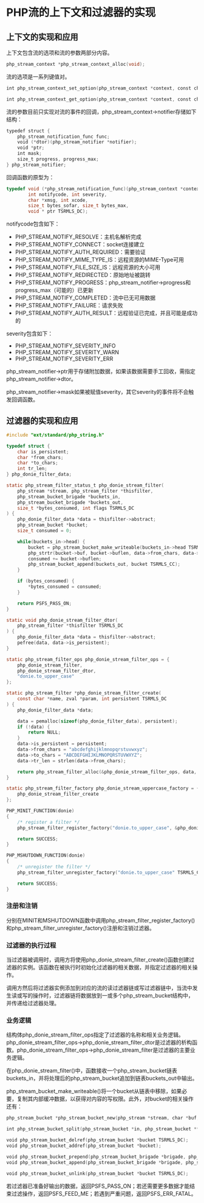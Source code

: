 # PHP流的上下文和过滤器的实现


## 上下文的实现和应用

上下文包含流的选项和流的参数两部分内容。

```c
php_stream_context *php_stream_context_alloc(void);
```

流的选项是一系列键值对。

```c
int php_stream_context_set_option(php_stream_context *context, const char *wrappername, const char *optionname, zval *optionvalue);

int php_stream_context_get_option(php_stream_context *context, const char *wrappername, const char *optionname, zval ***optionvalue);
```

流的参数目前只实现对流的事件的回调，php_stream_context->notifier存储如下结构：

```c
typedef struct {
    php_stream_notification_func func;
    void (*dtor)(php_stream_notifier *notifier);
    void *ptr;
    int mask;
    size_t progress, progress_max;
} php_stream_notifier;
```

回调函数的原型为：

```c
typedef void (*php_stream_notification_func)(php_stream_context *context,
		int notifycode, int severity,
		char *xmsg, int xcode,
		size_t bytes_sofar, size_t bytes_max,
		void * ptr TSRMLS_DC);
```

notifycode包含如下：

  - PHP_STREAM_NOTIFY_RESOLVE：主机名解析完成
  - PHP_STREAM_NOTIFY_CONNECT：socket连接建立
  - PHP_STREAM_NOTIFY_AUTH_REQUIRED：需要验证
  - PHP_STREAM_NOTIFY_MIME_TYPE_IS：远程资源的MIME-Type可用
  - PHP_STREAM_NOTIFY_FILE_SIZE_IS：远程资源的大小可用
  - PHP_STREAM_NOTIFY_REDIRECTED：原始地址被跳转
  - PHP_STREAM_NOTIFY_PROGRESS：php_stream_notifier->progress和progress_max（可能的）已更新
  - PHP_STREAM_NOTIFY_COMPLETED：流中已无可用数据
  - PHP_STREAM_NOTIFY_FAILURE：请求失败
  - PHP_STREAM_NOTIFY_AUTH_RESULT：远程验证已完成，并且可能是成功的

severity包含如下：

  - PHP_STREAM_NOTIFY_SEVERITY_INFO
  - PHP_STREAM_NOTIFY_SEVERITY_WARN
  - PHP_STREAM_NOTIFY_SEVERITY_ERR

php_stream_notifier->ptr用于存储附加数据，如果该数据需要手工回收，需指定php_stream_notifier->dtor。

php_stream_notifier->mask如果被赋值severity，其它severity的事件将不会触发回调函数。


## 过滤器的实现和应用

```c
#include "ext/standard/php_string.h"

typedef struct {
	char is_persistent;
	char *from_chars;
	char *to_chars;
	int tr_len;
} php_donie_filter_data;

static php_stream_filter_status_t php_donie_stream_filter(
	php_stream *stream, php_stream_filter *thisfilter,
	php_stream_bucket_brigade *buckets_in,
	php_stream_bucket_brigade *buckets_out,
	size_t *bytes_consumed, int flags TSRMLS_DC
) {
	php_donie_filter_data *data = thisfilter->abstract;
	php_stream_bucket *bucket;
	size_t consumed = 0;

	while(buckets_in->head) {
		bucket = php_stream_bucket_make_writeable(buckets_in->head TSRMLS_CC);
		php_strtr(bucket->buf, bucket->buflen, data->from_chars, data->to_chars, data->tr_len);
		consumed += bucket->buflen;
		php_stream_bucket_append(buckets_out, bucket TSRMLS_CC);
	}

	if (bytes_consumed) {
		*bytes_consumed = consumed;
	}

	return PSFS_PASS_ON;
}

static void php_donie_stream_filter_dtor(
	php_stream_filter *thisfilter TSRMLS_DC
) {
	php_donie_filter_data *data = thisfilter->abstract;
	pefree(data, data->is_persistent);
}

static php_stream_filter_ops php_donie_stream_filter_ops = {
	php_donie_stream_filter,
	php_donie_stream_filter_dtor,
	"donie.to_upper_case"
};

static php_stream_filter *php_donie_stream_filter_create(
	const char *name, zval *param, int persistent TSRMLS_DC
) {
	php_donie_filter_data *data;

	data = pemalloc(sizeof(php_donie_filter_data), persistent);
	if (!data) {
		return NULL;
	}
	data->is_persistent = persistent;
	data->from_chars = "abcdefghijklmnopqrstuvwxyz";
	data->to_chars = "ABCDEFGHIJKLMNOPQRSTUVWXYZ";
	data->tr_len = strlen(data->from_chars);

	return php_stream_filter_alloc(&php_donie_stream_filter_ops, data, persistent);
}

static php_stream_filter_factory php_donie_stream_uppercase_factory = {
	php_donie_stream_filter_create
};

PHP_MINIT_FUNCTION(donie)
{
	/* register a filter */
	php_stream_filter_register_factory("donie.to_upper_case", &php_donie_stream_uppercase_factory TSRMLS_CC);

	return SUCCESS;
}

PHP_MSHUTDOWN_FUNCTION(donie)
{
	/* unregister the filter */
	php_stream_filter_unregister_factory("donie.to_upper_case" TSRMLS_CC);

	return SUCCESS;
}
```

### 注册和注销

分别在MINIT和MSHUTDOWN函数中调用php_stream_filter_register_factory()和php_stream_filter_unregister_factory()注册和注销过滤器。

### 过滤器的执行过程

当过滤器被调用时，调用方将使用php_donie_stream_filter_create()函数创建过滤器的实例。该函数在被执行时初始化过滤器的相关数据，并指定过滤器的相关操作。

调用方然后将过滤器实例添加到对应的流的读过滤器链或写过滤器链中，当流中发生读或写的操作时，过滤器链将数据放到一或多个php_stream_bucket结构中，并传递给过滤器处理。

### 业务逻辑

结构体php_donie_stream_filter_ops指定了过滤器的名称和相关业务逻辑。php_donie_stream_filter_ops->php_donie_stream_filter_dtor是过滤器的析构函数。php_donie_stream_filter_ops->php_donie_stream_filter是过滤器的主要业务逻辑。

在php_donie_stream_filter()中，函数接收一个php_stream_bucket链表buckets_in，并将处理后的php_stream_bucket追加到链表buckets_out中输出。

php_stream_bucket_make_writeable()将一个bucket从链表中移除，如果必要，复制其内部缓冲数据，以获得对内容的写权限。此外，对bucket的相关操作还有：

```c
php_stream_bucket *php_stream_bucket_new(php_stream *stream, char *buf, size_t buflen, int own_buf, int buf_persistent TSRMLS_DC);

int php_stream_bucket_split(php_stream_bucket *in, php_stream_bucket **left, php_stream_bucket **right, size_t length TSRMLS_DC);

void php_stream_bucket_delref(php_stream_bucket *bucket TSRMLS_DC);
void php_stream_bucket_addref(php_stream_bucket *bucket);

void php_stream_bucket_prepend(php_stream_bucket_brigade *brigade, php_stream_bucket *bucket TSRMLS_DC);
void php_stream_bucket_append(php_stream_bucket_brigade *brigade, php_stream_bucket *bucket TSRMLS_DC);

void php_stream_bucket_unlink(php_stream_bucket *bucket TSRMLS_DC);
```

若过滤器已准备好输出的数据，返回PSFS_PASS_ON；若还需要更多数据才能结束过滤操作，返回PSFS_FEED_ME；若遇到严重问题，返回PSFS_ERR_FATAL。

